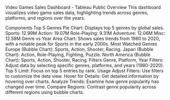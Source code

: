Video Games Sales Dashboard - Tableau Public
Overview
This dashboard visualizes video game sales data, highlighting trends across genres, platforms, and regions over the years.

Components
Top 5 Genres
Pie Chart: Displays top 5 genres by global sales.
Sports: 12.99M
Action: 19.07M
Role-Playing: 9.31M
Adventure: 12.06M
Misc: 12.58M
Genre vs Year
Area Chart: Shows sales trends from 1980 to 2020, with a notable peak for Sports in the early 2000s.
Most Watched Genres
Europe (Bubble Chart): Sports, Action, Shooter, Racing.
Japan (Bubble Chart): Action, Role-Playing, Fighting, Puzzle.
North America (Bubble Chart): Sports, Action, Shooter, Racing.
Filters
Genre, Platform, Year Filters: Adjust data by selecting specific genres, platforms, and years (1980-2020).
Top 5 Limit: Focus on top 5 entries by rank.
Usage
Adjust Filters: Use filters to customize the data view.
Hover for Details: Get detailed information by hovering over charts.
Analyze Trends: Examine how genre popularity has changed over time.
Compare Regions: Contrast genre popularity across different regions using bubble charts.
